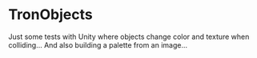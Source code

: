 # TronObjects

Just some tests with Unity where objects change color and texture when colliding...
And also building a palette from an image...
